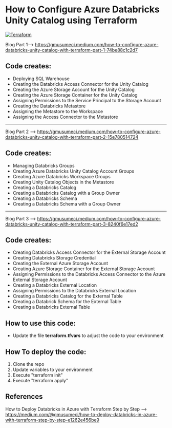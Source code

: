 # How to Configure Azure Databricks Unity Catalog using Terraform
[![Terraform](https://img.shields.io/badge/terraform-v1.5+-blue.svg)](https://www.terraform.io/downloads.html)

Blog Part 1--> https://gmusumeci.medium.com/how-to-configure-azure-databricks-unity-catalog-with-terraform-part-1-74be88c1c2d7

## Code creates:

* Deploying SQL Warehouse
* Creating the Databricks Access Connector for the Unity Catalog
* Creating the Azure Storage Account for the Unity Catalog
* Creating the Azure Storage Container for the Unity Catalog
* Assigning Permissions to the Service Principal to the Storage Account
* Creating the Databricks Metastore
* Assigning the Metastore to the Workspace
* Assigning the Access Connector to the Metastore

---

Blog Part 2 --> https://gmusumeci.medium.com/how-to-configure-azure-databricks-unity-catalog-with-terraform-part-2-15e780514724

## Code creates:

* Managing Databricks Groups
* Creating Azure Databricks Unity Catalog Account Groups
* Creating Azure Databricks Workspace Groups
* Creating Unity Catalog Objects in the Metastore
* Creating a Databricks Catalog
* Creating a Databricks Catalog with a Group Owner
* Creating a Databricks Schema
* Creating a Databricks Schema with a Group Owner

---

Blog Part 3 --> https://gmusumeci.medium.com/how-to-configure-azure-databricks-unity-catalog-with-terraform-part-3-8240f6e17ed2

## Code creates:

* Creating Databricks Access Connector for the External Storage Account
* Creating Databricks Storage Credential
* Creating the External Azure Storage Account
* Creating Azure Storage Container for the External Storage Account
* Assigning Permissions to the Databricks Access Connector to the Azure External Storage Account
* Creating a Databricks External Location
* Assigning Permissions to the Databricks External Location
* Creating a Databricks Catalog for the External Table
* Creating a Databrick Schema for the External Table
* Creating a Databricks External Table

## How to use this code:

* Update the file **terraform.tfvars** to adjust the code to your environment

## How To deploy the code:

1. Clone the repo
2. Update variables to your environment
3. Execute "terraform init"
4. Execute "terraform apply"

## References

How to Deploy Databricks in Azure with Terraform Step by Step --> https://medium.com/@gmusumeci/how-to-deploy-databricks-in-azure-with-terraform-step-by-step-e1262e456be9
